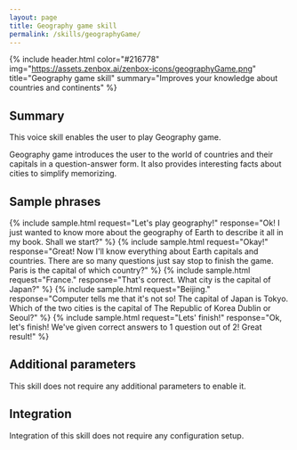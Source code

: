 ```yaml
---
layout: page
title: Geography game skill
permalink: /skills/geographyGame/
---
```


{% include header.html color="#216778" img="https://assets.zenbox.ai/zenbox-icons/geographyGame.png" title="Geography game skill" summary="Improves your knowledge about countries and continents" %}

## Summary
This voice skill enables the user to play Geography game.

Geography game introduces the user to the world of countries and their capitals in a question-answer form. It also provides interesting facts about cities to simplify memorizing. 

## Sample phrases
{% include sample.html request="Let's play geography!" response="Ok! I just wanted to know more about the geography of Earth to describe it all in my book. Shall we start?" %}
{% include sample.html request="Okay!" response="Great! Now I'll know everything about Earth capitals and countries. There are so many questions just say stop to finish the game. Paris is the capital of which country?" %}
{% include sample.html request="France." response="That's correct. What city is the capital of Japan?" %}
{% include sample.html request="Beijing." response="Computer tells me that it's not so! The capital of Japan is Tokyo. Which of the two cities is the capital of The Republic of Korea Dublin or Seoul?" %}
{% include sample.html request="Lets' finish!" response="Ok, let's finish! We've given correct answers to 1 question out of 2! Great result!" %}

## Additional parameters
This skill does not require any additional parameters to enable it.

## Integration
Integration of this skill does not require any configuration setup.